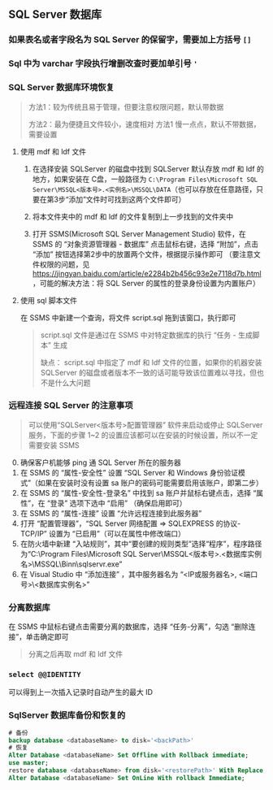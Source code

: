 ## SQL Server 数据库

### 如果表名或者字段名为 SQL Server 的保留字，需要加上方括号 `[]`

### Sql 中为 varchar 字段执行增删改查时要加单引号 `'`

### SQL Server 数据库环境恢复

> 方法1：较为传统且易于管理，但要注意权限问题，默认带数据
>
> 方法2：最为便捷且文件较小，速度相对 方法1 慢一点点，默认不带数据，需要设置

1. 使用 mdf 和 ldf 文件
    1. 在选择安装 SQLServer 的磁盘中找到 SQLServer 默认存放 mdf 和 ldf 的地方，如果安装在 C盘，一般路径为 `C:\Program Files\Microsoft SQL Server\MSSQL<版本号>.<实例名>\MSSQL\DATA`（也可以存放在任意路径，只要在第3步“添加”文件时可找到这两个文件即可）

    2. 将本文件夹中的 mdf 和 ldf 的文件复制到上一步找到的文件夹中

    3. 打开 SSMS(Microsoft SQL Server Management Studio) 软件，在 SSMS 的 “对象资源管理器 - 数据库” 点击鼠标右键，选择 “附加”，点击 “添加” 按钮选择第2步中的放置两个文件，根据提示操作即可
      （要注意文件权限的问题，见 https://jingyan.baidu.com/article/e2284b2b456c93e2e7118d7b.html ，可能的解决方法：将 SQL Server 的属性的登录身份设置为内置账户）

2. 使用 sql 脚本文件

    在 SSMS 中新建一个查询，将文件 script.sql 拖到该窗口，执行即可

    > script.sql 文件是通过在 SSMS 中对特定数据库的执行 “任务 - 生成脚本” 生成
    >
    > 缺点： script.sql 中指定了 mdf 和 ldf 文件的位置，如果你的机器安装 SQLServer 的磁盘或者版本不一致的话可能导致该位置难以寻找，但也不是什么大问题

### 远程连接 SQL Server 的注意事项

> 可以使用“SQLServer<版本号>配置管理器” 软件来启动或停止 SQLServer 服务，下面的步骤 1~2 的设置应该都可以在安装的时候设置，所以不一定需要安装 SSMS

0. 确保客户机能够 ping 通 SQL Server 所在的服务器
1. 在 SSMS 的 “属性-安全性” 设置 “SQL Server 和 Windows 身份验证模式”（如果在安装时没有设置 sa 账户的密码可能需要启用该账户，即第二步）
2. 在 SSMS 的 “属性-安全性-登录名” 中找到 sa 账户并鼠标右键点击，选择 “属性”，在 “登录” 选项下选中 “启用” （确保启用即可）
3. 在 SSMS 的 “属性-连接” 设置 “允许远程连接到此服务器”
4. 打开 “配置管理器”，“SQL Server 网络配置 => SQLEXPRESS 的协议- TCP/IP” 设置为 “已启用”（可以在属性中修改端口）
5. 在防火墙中新建 “入站规则”，其中“要创建的规则类型”选择“程序”，程序路径为“C:\Program Files\Microsoft SQL Server\MSSQL<版本号>.<数据库实例名>\MSSQL\Binn\sqlservr.exe”
6. 在 Visual Studio 中 “添加连接” ，其中服务器名为 “<IP或服务器名>, <端口号>\\<数据库实例名>”

### 分离数据库

在 SSMS 中鼠标右键点击需要分离的数据库，选择 “任务-分离”，勾选 “删除连接”，单击确定即可

> 分离之后再取 mdf 和 ldf 文件

### `select @@IDENTITY`

可以得到上一次插入记录时自动产生的最大 ID

### SqlServer 数据库备份和恢复的

```sql
# 备份
backup database <databaseName> to disk='<backPath>'
# 恢复
Alter Database <databaseName> Set Offline with Rollback immediate;
use master;
restore database <databaseName> from disk='<restorePath>' With Replace;
Alter Database <databaseName> Set OnLine With rollback Immediate;
```
